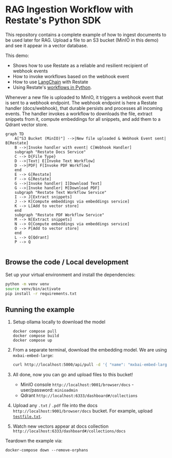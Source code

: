 # RAG Ingestion Workflow with Restate's Python SDK 

This repository contains a complete example of how to ingest documents to be used later for RAG.
Upload a file to an S3 bucket (MinIO in this demo) and see it appear in a vector database.

This demo:
* Shows how to use Restate as a reliable and resilient recipient of webhook events
* How to invoke workflows based on the webhook event
* How to use [LangChain](https://www.langchain.com/) with Restate
* Using Restate's [workflows in Python](https://docs.restate.dev/develop/python/workflows).

Whenever a new file is uploaded to MinIO, it triggers a webhook event that is sent to a webhook endpoint. 
The webhook endpoint is here a Restate handler (docs/webhook), that durable persists and processes all incoming events. 
The handler invokes a workflow to downloads the file, extract snippets from it, compute embeddings for all snippets, and add them to a Qdrant vector store.

```mermaid
graph TD
    A["S3 Bucket (MinIO)"] -->|New file uploaded & Webhook Event sent| B[Restate]
    B -->|Invoke handler with event| C[Webhook Handler]
    subgraph "Restate Docs Service"
    C --> D{File Type}
    D -->|Text| E[Invoke Text Workflow]
    D -->|PDF| F[Invoke PDF Workflow]
    end
    E --> G[Restate]
    F --> G[Restate]
    G -->|Invoke handler| I[Download Text]
    G -->|Invoke handler| M[Download PDF]
    subgraph "Restate Text Workflow Service"
    I --> J[Extract snippets]
    J --> K[Compute embeddings via embeddings service]
    K --> L[Add to vector store]
    end
    subgraph "Restate PDF Workflow Service"
    M --> N[Extract snippets]
    N --> O[Compute embeddings via embeddings service]
    O --> P[Add to vector store]
    end
    L --> Q[Qdrant]
    P --> Q


```


## Browse the code / Local development

Set up your virtual environment and install the dependencies:

```bash
python -m venv venv
source venv/bin/activate
pip install -r requirements.txt
```

## Running the example

1. Setup ollama locally to download the model
    
    ```
    docker compose pull
    docker compose build
    docker compose up
    ```

2. From a separate terminal, download the embedding model.
We are using `mxbai-embed-large`:

    ```bash
    curl http://localhost:5000/api/pull -d '{ "name": "mxbai-embed-large" }'
    ```

3. All done, now you can go and upload files to this bucket!
   * MinIO console `http://localhost:9001/browser/docs` - user/password: `minioadmin` 
   * Qdrant `http://localhost:6333/dashboard#/collections`

4. Upload any `.txt` / `.pdf` file into the docs `http://localhost:9001/browser/docs` bucket. For example, upload [`testfile.txt`](testfile.txt).

5. Watch new vectors appear at docs collection `http://localhost:6333/dashboard#/collections/docs`

Teardown the example via:

```
docker-compose down --remove-orphans
```


